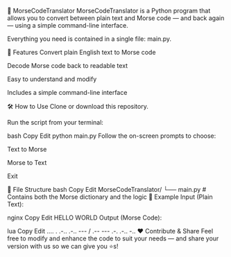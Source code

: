 📘 MorseCodeTranslator
MorseCodeTranslator is a Python program that allows you to convert between plain text and Morse code — and back again — using a simple command-line interface.

Everything you need is contained in a single file: main.py.

🚀 Features
Convert plain English text to Morse code

Decode Morse code back to readable text

Easy to understand and modify

Includes a simple command-line interface

🛠️ How to Use
Clone or download this repository.

Run the script from your terminal:

bash
Copy
Edit
python main.py
Follow the on-screen prompts to choose:

Text to Morse

Morse to Text

Exit

📁 File Structure
bash
Copy
Edit
MorseCodeTranslator/
└── main.py  # Contains both the Morse dictionary and the logic
💬 Example
Input (Plain Text):

nginx
Copy
Edit
HELLO WORLD
Output (Morse Code):

lua
Copy
Edit
.... . .-.. .-.. --- / .-- --- .-. .-.. -..
❤️ Contribute & Share
Feel free to modify and enhance the code to suit your needs — and share your version with us so we can give you ⭐️s!
